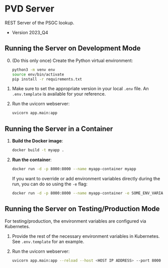 # PVD Server 

REST Server of the PSGC lookup. 
>
- Version 2023_Q4


## Running the Server on Development Mode
0. (Do this only once) Create the Python virtual environment:
    ```bash
    python3 -m venv env
    source env/bin/activate
    pip install -r requirements.txt

1. Make sure to set the appropriate version in your local `.env` file. An `.env.template` is available for your reference.

1. Run the uvicorn webserver:
    ```bash
    uvicorn app.main:app
    ```

## Running the Server in a Container


1. **Build the Docker image**:

   ```bash
   docker build -t myapp .
   ```

2. **Run the container**:

   ```bash
   docker run -d -p 8000:8000 --name myapp-container myapp
   ```

   If you want to override or add environment variables directly during the run, you can do so using the `-e` flag:

   ```bash
   docker run -d -p 8000:8000 --name myapp-container -e SOME_ENV_VARIABLE=value myapp
   ```



## Running the Server on Testing/Production Mode

For testing/production, the environment variables are configured via Kubernetes.

1. Provide the rest of the necessary environment variables in Kubernetes. See ```.env.template``` for an example. 

2. Run the uvicorn webserver:
    ```bash
    uvicorn app.main:app --reload --host <HOST IP ADDRESS> --port 8000
    ```